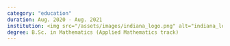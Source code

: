 ```yaml
---
category: "education"
duration: Aug. 2020 - Aug. 2021
institution: <img src="/assets/images/indiana_logo.png" alt="indiana_logo_" style="height:80%;"> 
degree: B.Sc. in Mathematics (Applied Mathematics track)
---
```

